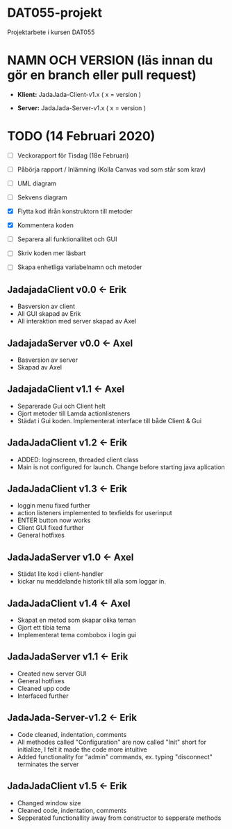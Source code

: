 # DAT055-projekt
Projektarbete i kursen DAT055 

# NAMN OCH VERSION (läs innan du gör en branch eller pull request)
- **Klient:** JadaJada-Client-v1.x      ( x = version )

- **Server:** JadaJada-Server-v1.x      ( x = version )

# TODO (14 Februari 2020)
- [ ] Veckorapport för Tisdag (18e Februari)

- [ ] Påbörja rapport / Inlämning (Kolla Canvas vad som står som krav)

- [ ] UML diagram

- [ ] Sekvens diagram

- [x] Flytta kod ifrån konstruktorn till metoder

- [x] Kommentera koden

- [ ] Separera all funktionallitet och GUI

- [ ] Skriv koden mer läsbart

- [ ] Skapa enhetliga variabelnamn och metoder


## JadajadaClient v0.0 <- Erik
- Basversion av client
- All GUI skapad av Erik
- All interaktion med server skapad av Axel


## JadajadaServer v0.0 <- Axel
- Basversion av server
- Skapad av Axel

## JadajadaClient v1.1 <- Axel
- Separerade Gui och Client helt
- Gjort metoder till Lamda actionlisteners 
- Städat i Gui koden. Implementerat interface till både Client & Gui

## JadaJadaClient v1.2 <- Erik
- ADDED: loginscreen, threaded client class
- Main is not configured for launch. Change before starting java aplication

## JadaJadaClient v1.3 <- Erik
- loggin menu fixed further
- action listeners implemented to texfields for userinput
- ENTER button now works 
- Client GUI fixed further
- General hotfixes

## JadaJadaServer v1.0 <- Axel
- Städat lite kod i client-handler
- kickar nu meddelande historik till alla som loggar in.

## JadaJadaClient v1.4 <- Axel
- Skapat en metod som skapar olika teman
- Gjort ett tibia tema
- Implementerat tema combobox i login gui

## JadaJadaServer v1.1 <- Erik
- Created new server GUI
- General hotfixes
- Cleaned upp code
- Interfaced further

## JadaJada-Server-v1.2 <- Erik
- Code cleaned, indentation, comments
- All methodes called "Configuration" are now called "Init" short for initialize, I felt it made the code more intuitive
- Added functionality for "admin" commands, ex. typing "disconnect" terminates the server

## JadaJadaClient v1.5 <- Erik
- Changed window size
- Cleaned code, indentation, comments
- Sepperated functionallity away from constructor to sepperate methods
